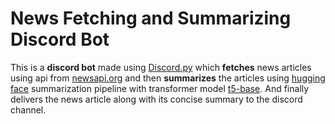 # News Fetching and Summarizing Discord Bot

This is a **discord bot** made using [Discord.py](https://discordpy.readthedocs.io/en/stable/index.html) which **fetches** news articles using api from [newsapi.org](https://newsapi.org/) and then **summarizes** the articles using  [hugging face](https://huggingface.co/) summarization pipeline with transformer model [t5-base](https://huggingface.co/t5-base). And finally delivers the news article along with its concise summary to the discord channel.
